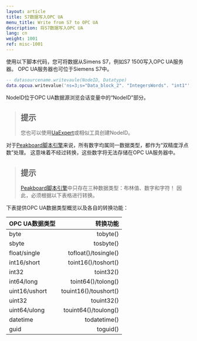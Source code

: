 ```yaml
---
layout: article
title: S7数据写入OPC UA
menu_title: Write from S7 to OPC UA
description: 将S7数据写入OPC UA
lang: cn
weight: 1001
ref: misc-1001
---
```


使用以下脚本代码，您可将数据从Simens S7，例如S7 1500写入OPC UA服务器。
OPC UA服务器也可位于Siemens S7中。

```lua
-- datasourcename.writevaule(NodeID, Datatype)
data.opcua.writevalue('ns=3;s="Data_block_2". "IntegersWords". "int1"', toint16(12))
```

NodeID位于OPC UA数据源浏览会话变量中的“NodeID”部分。 

> ## 提示
>您也可以使用[UaExpert](https://opcfoundation.org/products/view/uaexpert)或相似工具创建NodeID。

对于[Peakboard脚本引擎](/scripting/en-script-engine.html)来说，所有数字均属同一数据类型，都作为“双精度浮点数”处理。
这意味着不经过转换，这些数字将无法存储在OPC UA服务器中。

> ## 提示
>[Peakboard脚本引擎](/scripting/en-script-engine.html)中只存在三种数据类型：布林值、数字和字符！
>因此，必须根据以下表格进行转换。

下表提供OPC UA数据类型概览以及各自的转换功能：

| OPC UA数据类型   |        转换功能        |
|-----------------|----------------------:|
| byte | tobyte() |
| sbyte | tosbyte() |
| float/single | tofloat()/tosingle() |
| int16/short | toint16()/toshort() |
| int32 | toint32() |
| int64/long | toint64()/tolong() |
| uint16/ushort | touint16()/toushort() |
| uint32 | touint32() |
| uint64/ulong | touint64()/toulong() |
| datetime | todatetime()
| guid | toguid() |
